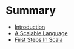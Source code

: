 # Summary

* [Introduction](README.md)
* [A Scalable Language](a_scalable_language/README.md)
* [First Steps In Scala](first_steps_in_scala/README.md)

